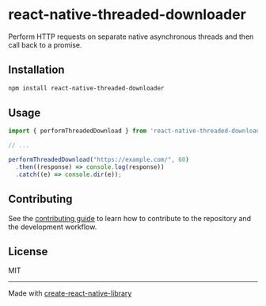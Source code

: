 # react-native-threaded-downloader

Perform HTTP requests on separate native asynchronous threads and then call back to a promise.

## Installation

```sh
npm install react-native-threaded-downloader
```

## Usage

```js
import { performThreadedDownload } from 'react-native-threaded-downloader';

// ...

performThreadedDownload("https://example.com/", 60)
  .then((response) => console.log(response))
  .catch((e) => console.dir(e));
```

## Contributing

See the [contributing guide](CONTRIBUTING.md) to learn how to contribute to the repository and the development workflow.

## License

MIT

---

Made with [create-react-native-library](https://github.com/callstack/react-native-builder-bob)
